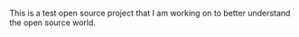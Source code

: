 This is a test open source project that I am working on to better understand the open source world.
